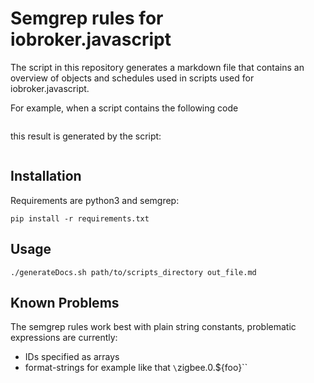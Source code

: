 # Semgrep rules for iobroker.javascript

The script in this repository generates a markdown file that contains an overview of objects and schedules used in scripts used for iobroker.javascript.

For example, when a script contains the following code

```
```

this result is generated by the script:

```
```

## Installation

Requirements are python3 and semgrep:

```
pip install -r requirements.txt
```

## Usage

```
./generateDocs.sh path/to/scripts_directory out_file.md
```

## Known Problems

The semgrep rules work best with plain string constants, problematic expressions are currently:
 - IDs specified as arrays
 - format-strings for example like that `\`zigbee.0.${foo}\``

